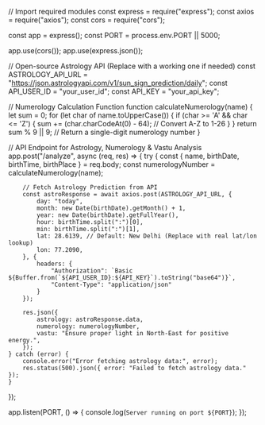 // Import required modules
const express = require("express");
const axios = require("axios");
const cors = require("cors");

const app = express();
const PORT = process.env.PORT || 5000;

app.use(cors());
app.use(express.json());

// Open-source Astrology API (Replace with a working one if needed)
const ASTROLOGY_API_URL = "https://json.astrologyapi.com/v1/sun_sign_prediction/daily";
const API_USER_ID = "your_user_id";
const API_KEY = "your_api_key";

// Numerology Calculation Function
function calculateNumerology(name) {
    let sum = 0;
    for (let char of name.toUpperCase()) {
        if (char >= 'A' && char <= 'Z') {
            sum += (char.charCodeAt(0) - 64); // Convert A-Z to 1-26
        }
    }
    return sum % 9 || 9; // Return a single-digit numerology number
}

// API Endpoint for Astrology, Numerology & Vastu Analysis
app.post("/analyze", async (req, res) => {
    try {
        const { name, birthDate, birthTime, birthPlace } = req.body;
        const numerologyNumber = calculateNumerology(name);
        
        // Fetch Astrology Prediction from API
        const astroResponse = await axios.post(ASTROLOGY_API_URL, {
            day: "today",
            month: new Date(birthDate).getMonth() + 1,
            year: new Date(birthDate).getFullYear(),
            hour: birthTime.split(":")[0],
            min: birthTime.split(":")[1],
            lat: 28.6139, // Default: New Delhi (Replace with real lat/lon lookup)
            lon: 77.2090,
        }, {
            headers: {
                "Authorization": `Basic ${Buffer.from(`${API_USER_ID}:${API_KEY}`).toString("base64")}`,
                "Content-Type": "application/json"
            }
        });

        res.json({
            astrology: astroResponse.data,
            numerology: numerologyNumber,
            vastu: "Ensure proper light in North-East for positive energy.",
        });
    } catch (error) {
        console.error("Error fetching astrology data:", error);
        res.status(500).json({ error: "Failed to fetch astrology data." });
    }
});

app.listen(PORT, () => {
    console.log(`Server running on port ${PORT}`);
});
